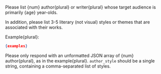 Please list {num} author{plural} or writer{plural} whose target audience is primarily {age} year-olds. 

In addition, please list 3-5 literary (not visual) styles or themes that are associated with their works.

Example{plural}:

```json
{examples}
```

Please only respond with an unformatted JSON array of {num} author{plural}, as in the example{plural}. `author_style` should be a single string, containing a comma-separated list of styles.
